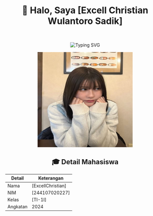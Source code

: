 <div align="center">
  
# 👋 Halo, Saya [Excell Christian Wulantoro Sadik]

<img src="https://komarev.com/ghpvc/?username=username-anda&style=flat-square&color=blue" alt=""/>

![Typing SVG](https://readme-typing-svg.herokuapp.com?font=Fira+Code&pause=1000&random=false&width=435&lines=Mahasiswa+Teknik+Informatika;NIM+%3A+244107020227;Kelas+%3A+TI-1I)

<img src="/img/Aco.jpg" width="300px" height="300px" />

## 🎓 Detail Mahasiswa

| Detail   | Keterangan  |
| -------- | ----------- |
| Nama     | [ExcellChristian] |
| NIM      | [244107020227] |
| Kelas    | [TI-1I]     |
| Angkatan | 2024        |
</div>

